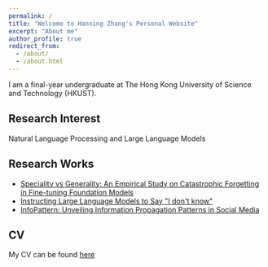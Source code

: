 ```yaml
---
permalink: /
title: "Welcome to Hanning Zhang's Personal Website"
excerpt: "About me"
author_profile: true
redirect_from: 
  - /about/
  - /about.html
---
```


I am a final-year undergraduate at The Hong Kong University of Science and Technology (HKUST).

Research Interest
------
Natural Language Processing and Large Language Models

Research Works
------
* [Speciality vs Generality: An Empirical Study on Catastrophic Forgetting in Fine-tuning Foundation Models]()
* [Instructing Large Language Models to Say "I don't know"]()
* [InfoPattern: Unveiling Information Propagation Patterns in Social Media]()

CV
------
My CV can be found [here](https://hkustconnect-my.sharepoint.com/:b:/g/personal/hzhangco_connect_ust_hk/EVmKSxJ_XxdMnDKYydMHLyoBIpO_QtfK_wd6lBL3D7Jdlg)



